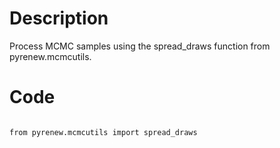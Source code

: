 # Description
Process MCMC samples using the spread_draws function from pyrenew.mcmcutils.

# Code
```

from pyrenew.mcmcutils import spread_draws


```
